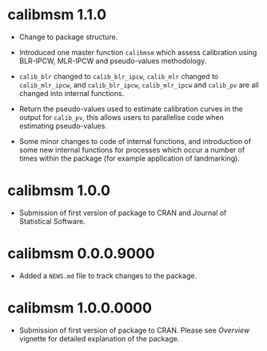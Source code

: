 # calibmsm 1.1.0

* Change to package structure.

* Introduced one master function `calibmsm` which assess calibration using BLR-IPCW, MLR-IPCW and pseudo-values methodology.

* `calib_blr` changed to `calib_blr_ipcw`, `calib_mlr` changed to `calib_mlr_ipcw`, and `calib_blr_ipcw`, `calib_mlr_ipcw` and `calib_pv` are all changed into internal functions.

* Return the pseudo-values used to estimate calibration curves in the output for `calib_pv`, this allows users to parallelise code when estimating pseudo-values.

* Some minor changes to code of internal functions, and introduction of some new internal functions for processes which occur a number of times within the package (for example application of landmarking).

# calibmsm 1.0.0

* Submission of first version of package to CRAN and Journal of Statistical Software.

# calibmsm 0.0.0.9000

* Added a `NEWS.md` file to track changes to the package.

# calibmsm 1.0.0.0000

* Submission of first version of package to CRAN. Please see *Overview* vignette for detailed explanation of the package.
